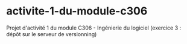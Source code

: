 # activite-1-du-module-c306
Projet d'activité 1 du module C306 - Ingénierie du logiciel (exercice 3 : dépôt sur le serveur de versionning)
